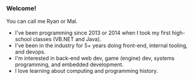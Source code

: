 ### Welcome!
You can call me Ryan or Mal.

- I've been programming since 2013 or 2014 when I took my first high-school classes (VB.NET and Java).
- I've been in the industry for 5+ years doing front-end, internal tooling, and devops. 
- I'm interested in back-end web dev, game (engine) dev, systems programming, and embedded development.
- I love learning about computing and programming history.
